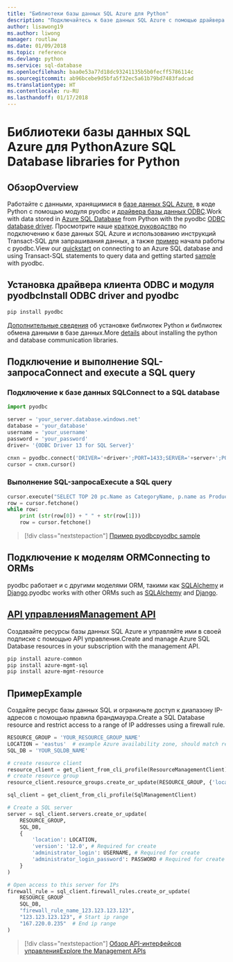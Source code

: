 ```yaml
---
title: "Библиотеки базы данных SQL Azure для Python"
description: "Подключайтесь к базе данных SQL Azure с помощью драйвера ODBC и модуля pyodbc или управляйте экземплярами SQL Azure помощью API управления."
author: lisawong19
ms.author: liwong
manager: routlaw
ms.date: 01/09/2018
ms.topic: reference
ms.devlang: python
ms.service: sql-database
ms.openlocfilehash: baa0e53a77d18dc93241135b5b0fecff5786114c
ms.sourcegitcommit: ab96bcebe9d5bfa5f32ec5a61b79bd7483fadcad
ms.translationtype: HT
ms.contentlocale: ru-RU
ms.lasthandoff: 01/17/2018
---
```

# <a name="azure-sql-database-libraries-for-python"></a><span data-ttu-id="a0b19-103">Библиотеки базы данных SQL Azure для Python</span><span class="sxs-lookup"><span data-stu-id="a0b19-103">Azure SQL Database libraries for Python</span></span>

## <a name="overview"></a><span data-ttu-id="a0b19-104">Обзор</span><span class="sxs-lookup"><span data-stu-id="a0b19-104">Overview</span></span>

<span data-ttu-id="a0b19-105">Работайте с данными, хранящимися в [базе данных SQL Azure](/azure/sql-database/sql-database-technical-overview), в коде Python с помощью модуля pyodbc и [драйвера базы данных ODBC](https://github.com/mkleehammer/pyodbc/wiki/Drivers-and-Driver-Managers).</span><span class="sxs-lookup"><span data-stu-id="a0b19-105">Work with data stored in [Azure SQL Database](/azure/sql-database/sql-database-technical-overview) from Python with the pyodbc [ODBC database driver](https://github.com/mkleehammer/pyodbc/wiki/Drivers-and-Driver-Managers).</span></span> <span data-ttu-id="a0b19-106">Просмотрите наше [краткое руководство](https://docs.microsoft.com/azure/sql-database/sql-database-connect-query-python) по подключению к базе данных SQL Azure и использованию инструкций Transact-SQL для запрашивания данных, а также [пример](https://github.com/mkleehammer/pyodbc/wiki/Getting-started) начала работы с pyodbc.</span><span class="sxs-lookup"><span data-stu-id="a0b19-106">View our [quickstart](https://docs.microsoft.com/azure/sql-database/sql-database-connect-query-python) on connecting to an Azure SQL database and using Transact-SQL statements to query data and getting started [sample](https://github.com/mkleehammer/pyodbc/wiki/Getting-started) with pyodbc.</span></span>

## <a name="install-odbc-driver-and-pyodbc"></a><span data-ttu-id="a0b19-107">Установка драйвера клиента ODBC и модуля pyodbc</span><span class="sxs-lookup"><span data-stu-id="a0b19-107">Install ODBC driver and pyodbc</span></span>

```bash
pip install pyodbc
```
<span data-ttu-id="a0b19-108">[Дополнительные сведения](https://docs.microsoft.com/azure/sql-database/sql-database-connect-query-python#install-the-python-and-database-communication-libraries) об установке библиотек Python и библиотек обмена данными в базе данных.</span><span class="sxs-lookup"><span data-stu-id="a0b19-108">More [details](https://docs.microsoft.com/azure/sql-database/sql-database-connect-query-python#install-the-python-and-database-communication-libraries) about installing the python and database communication libraries.</span></span>

## <a name="connect-and-execute-a-sql-query"></a><span data-ttu-id="a0b19-109">Подключение и выполнение SQL-запроса</span><span class="sxs-lookup"><span data-stu-id="a0b19-109">Connect and execute a SQL query</span></span>

### <a name="connect-to-a-sql-database"></a><span data-ttu-id="a0b19-110">Подключение к базе данных SQL</span><span class="sxs-lookup"><span data-stu-id="a0b19-110">Connect to a SQL database</span></span>

```python
import pyodbc

server = 'your_server.database.windows.net'
database = 'your_database'
username = 'your_username'
password = 'your_password'
driver= '{ODBC Driver 13 for SQL Server}'

cnxn = pyodbc.connect('DRIVER='+driver+';PORT=1433;SERVER='+server+';PORT=1443;DATABASE='+database+';UID='+username+';PWD='+ password)
cursor = cnxn.cursor()
```

### <a name="execute-a-sql-query"></a><span data-ttu-id="a0b19-111">Выполнение SQL-запроса</span><span class="sxs-lookup"><span data-stu-id="a0b19-111">Execute a SQL query</span></span>

```python
cursor.execute("SELECT TOP 20 pc.Name as CategoryName, p.name as ProductName FROM [SalesLT].[ProductCategory] pc JOIN [SalesLT].[Product] p ON pc.productcategoryid = p.productcategoryid")
row = cursor.fetchone()
while row:
    print (str(row[0]) + " " + str(row[1]))
    row = cursor.fetchone()
```

> [!div class="nextstepaction"]
> [<span data-ttu-id="a0b19-112">Пример pyodbc</span><span class="sxs-lookup"><span data-stu-id="a0b19-112">pyodbc sample</span></span>](https://github.com/mkleehammer/pyodbc/wiki/Getting-started)

## <a name="connecting-to-orms"></a><span data-ttu-id="a0b19-113">Подключение к моделям ORM</span><span class="sxs-lookup"><span data-stu-id="a0b19-113">Connecting to ORMs</span></span>

<span data-ttu-id="a0b19-114">pyodbc работает и с другими моделями ORM, такими как [SQLAlchemy](http://docs.sqlalchemy.org/en/latest/dialects/mssql.html?highlight=pyodbc#module-sqlalchemy.dialects.mssql.pyodbc) и [Django](https://github.com/lionheart/django-pyodbc/).</span><span class="sxs-lookup"><span data-stu-id="a0b19-114">pyodbc works with other ORMs such as [SQLAlchemy](http://docs.sqlalchemy.org/en/latest/dialects/mssql.html?highlight=pyodbc#module-sqlalchemy.dialects.mssql.pyodbc) and [Django](https://github.com/lionheart/django-pyodbc/).</span></span> 

## <a name="management-apipythonapioverviewazuresqlmanagementlibrary"></a>[<span data-ttu-id="a0b19-115">API управления</span><span class="sxs-lookup"><span data-stu-id="a0b19-115">Management API</span></span>](/python/api/overview/azure/sql/managementlibrary)

<span data-ttu-id="a0b19-116">Создавайте ресурсы базы данных SQL Azure и управляйте ими в своей подписке с помощью API управления.</span><span class="sxs-lookup"><span data-stu-id="a0b19-116">Create and manage Azure SQL Database resources in your subscription with the management API.</span></span> 

```bash
pip install azure-common
pip install azure-mgmt-sql
pip install azure-mgmt-resource
```

## <a name="example"></a><span data-ttu-id="a0b19-117">Пример</span><span class="sxs-lookup"><span data-stu-id="a0b19-117">Example</span></span>

<span data-ttu-id="a0b19-118">Создайте ресурс базы данных SQL и ограничьте доступ к диапазону IP-адресов с помощью правила брандмауэра.</span><span class="sxs-lookup"><span data-stu-id="a0b19-118">Create a SQL Database resource and restrict access to a range of IP addresses using a firewall rule.</span></span>

```python
RESOURCE_GROUP = 'YOUR_RESOURCE_GROUP_NAME'
LOCATION = 'eastus'  # example Azure availability zone, should match resource group
SQL_DB = 'YOUR_SQLDB_NAME'

# create resource client
resource_client = get_client_from_cli_profile(ResourceManagementClient)
# create resource group
resource_client.resource_groups.create_or_update(RESOURCE_GROUP, {'location': LOCATION})

sql_client = get_client_from_cli_profile(SqlManagementClient)

# Create a SQL server
server = sql_client.servers.create_or_update(
    RESOURCE_GROUP,
    SQL_DB,
    {
        'location': LOCATION,
        'version': '12.0', # Required for create
        'administrator_login': USERNAME, # Required for create
        'administrator_login_password': PASSWORD # Required for create
    }
)

# Open access to this server for IPs
firewall_rule = sql_client.firewall_rules.create_or_update(
    RESOURCE_GROUP
    SQL_DB,
    "firewall_rule_name_123.123.123.123",
    "123.123.123.123", # Start ip range
    "167.220.0.235"  # End ip range
)
```
> [!div class="nextstepaction"]
> [<span data-ttu-id="a0b19-119">Обзор API-интерфейсов управления</span><span class="sxs-lookup"><span data-stu-id="a0b19-119">Explore the Management APIs</span></span>](/python/api/overview/azure/sql/managementlibrary)


